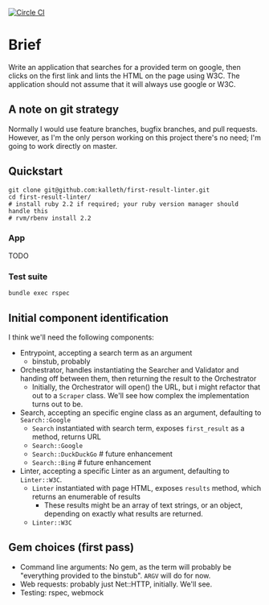 [![Circle CI](https://circleci.com/gh/kalleth/first-result-linter/tree/master.svg?style=svg)](https://circleci.com/gh/kalleth/first-result-linter/tree/master)

# Brief

Write an application that searches for a provided term on google, then clicks
on the first link and lints the HTML on the page using W3C. The application
should not assume that it will always use google or W3C.

## A note on git strategy

Normally I would use feature branches, bugfix branches, and pull requests.
However, as I'm the only person working on this project there's no need; I'm
going to work directly on master.

## Quickstart

    git clone git@github.com:kalleth/first-result-linter.git
    cd first-result-linter/
    # install ruby 2.2 if required; your ruby version manager should handle this
    # rvm/rbenv install 2.2

### App
TODO

### Test suite

    bundle exec rspec

## Initial component identification

I think we'll need the following components:

* Entrypoint, accepting a search term as an argument
  * binstub, probably
* Orchestrator, handles instantiating the Searcher and Validator and handing
  off between them, then returning the result to the Orchestrator
  * Initially, the Orchestrator will open() the URL, but i might refactor that
    out to a `Scraper` class. We'll see how complex the implementation turns
    out to be.
* Search, accepting an specific engine class as an argument, defaulting to
  `Search::Google`
  * `Search` instantiated with search term, exposes `first_result` as a method,
    returns URL
  * `Search::Google`
  * `Search::DuckDuckGo` # future enhancement
  * `Search::Bing` # future enhancement
* Linter, accepting a specific Linter as an argument, defaulting to
  `Linter::W3C`.
  * `Linter` instantiated with page HTML, exposes `results` method, which
    returns an enumerable of results
    * These results might be an array of text strings, or an object, depending
      on exactly what results are returned.
  * `Linter::W3C`

## Gem choices (first pass)
* Command line arguments: No gem, as the term will probably be "everything
  provided to the binstub". `ARGV` will do for now.
* Web requests: probably just Net::HTTP, initially. We'll see.
* Testing: rspec, webmock
